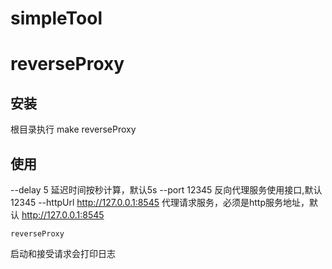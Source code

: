 # simpleTool

# reverseProxy
## 安装
根目录执行
make reverseProxy
## 使用
--delay 5 延迟时间按秒计算，默认5s
--port  12345 反向代理服务使用接口,默认12345
--httpUrl http://127.0.0.1:8545  代理请求服务，必须是http服务地址，默认 http://127.0.0.1:8545 
```
reverseProxy 
```
启动和接受请求会打印日志
